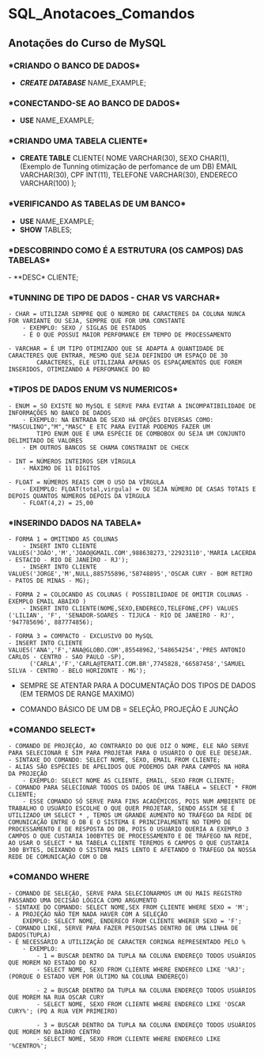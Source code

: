 <h1>SQL_Anotacoes_Comandos</h1>
<h2>Anotações do Curso de MySQL</h2>

<h3>*CRIANDO O BANCO DE DADOS*</H3>

  - ***CREATE DATABASE*** NAME_EXAMPLE;
  
<h3>*CONECTANDO-SE AO BANCO DE DADOS*</H3>

  - **USE** NAME_EXAMPLE;
  
<h3>*CRIANDO UMA TABELA CLIENTE*</H3>

  - **CREATE TABLE** CLIENTE(
      NOME VARCHAR(30),
      SEXO CHAR(1), (Exemplo de Tunning otimização de perfomance de um DB)
      EMAIL VARCHAR(30),
      CPF INT(11),
      TELEFONE VARCHAR(30),
      ENDERECO VARCHAR(100)
      );
			
<h3>*VERIFICANDO AS TABELAS DE UM BANCO*</H3>

  - **USE** NAME_EXAMPLE;
  - **SHOW** TABLES;
	
<h3>*DESCOBRINDO COMO É A ESTRUTURA (OS CAMPOS) DAS TABELAS*</H3>
	- **DESC* CLIENTE; 
	
<h3>*TUNNING DE TIPO DE DADOS - CHAR VS VARCHAR*</h3>

	- CHAR = UTILIZAR SEMPRE QUE O NÚMERO DE CARACTERES DA COLUNA NUNCA FOR VARIANTE OU SEJA, SEMPRE QUE FOR UMA CONSTANTE
		- EXEMPLO: SEXO / SIGLAS DE ESTADOS
		- É O QUE POSSUI MAIOR PERFOMANCE EM TEMPO DE PROCESSAMENTO
    
	- VARCHAR = É UM TIPO OTIMIZADO QUE SE ADAPTA A QUANTIDADE DE CARACTERES QUE ENTRAR, MESMO QUE SEJA DEFINIDO UM ESPAÇO DE 30
            CARACTERES, ELE UTILIZARÁ APENAS OS ESPAÇAMENTOS QUE FOREM INSERIDOS, OTIMIZANDO A PERFOMANCE DO BD
	
<h3>*TIPOS DE DADOS ENUM VS NUMERICOS*</h3>

	- ENUM = SÓ EXISTE NO MySQL E SERVE PARA EVITAR A INCOMPATIBILIDADE DE INFORMAÇÕES NO BANCO DE DADOS
		- EXEMPLO: NA ENTRADA DE SEXO HÁ OPÇÕES DIVERSAS COMO: "MASCULINO","M","MASC" E ETC PARA EVITAR PODEMOS FAZER UM 				
            TIPO ENUM QUE É UMA ESPÉCIE DE COMBOBOX OU SEJA UM CONJUNTO DELIMITADO DE VALORES
		- EM OUTROS BANCOS SE CHAMA CONSTRAINT DE CHECK
    
	- INT = NÚMEROS INTEIROS SEM VÍRGULA
		- MÁXIMO DE 11 DÍGITOS
    
	- FLOAT = NÚMEROS REAIS COM O USO DA VÍRGULA
		- EXEMPLO: FLOAT(total,virgula) = OU SEJA NÚMERO DE CASAS TOTAIS E DEPOIS QUANTOS NÚMEROS DEPOIS DA VÍRGULA
		- FLOAT(4,2) = 25,00 
		
<h3>*INSERINDO DADOS NA TABELA*</h3>

	- FORMA 1 = OMITINDO AS COLUNAS
		- INSERT INTO CLIENTE VALUES('JOÃO','M','JOAO@GMAIL.COM',988638273,'22923110','MARIA LACERDA - ESTACIO - RIO DE JANEIRO - RJ');
		- INSERT INTO CLIENTE VALUES('JORGE','M',NULL,885755896,'58748895','OSCAR CURY - BOM RETIRO - PATOS DE MINAS - MG);
    
	- FORMA 2 = COLOCANDO AS COLUNAS ( POSSIBILIDADE DE OMITIR COLUNAS - EXEMPLO EMAIL ABAIXO )
		- INSERT INTO CLIENTE(NOME,SEXO,ENDERECO,TELEFONE,CPF) VALUES ('LILIAN', 'F', 'SENADOR-SOARES - TIJUCA - RIO DE JANEIRO - RJ', '947785696', 887774856);
		
	- FORMA 3 = COMPACTO - EXCLUSIVO DO MySQL
    - INSERT INTO CLIENTE VALUES('ANA','F','ANA@GLOBO.COM',85548962,'548654254','PRES ANTONIO CARLOS - CENTRO - SAO PAULO -SP),
          ('CARLA','F','CARLA@TERATI.COM.BR',7745828,'66587458','SAMUEL SILVA - CENTRO - BELO HORIZONTE - MG');
          
   - SEMPRE SE ATENTAR PARA A DOCUMENTAÇÃO DOS TIPOS DE DADOS (EM TERMOS DE RANGE MAXIMO)
   
   - COMANDO BÁSICO DE UM DB = SELEÇÃO, PROJEÇÃO E JUNÇÃO
   
<h3>*COMANDO SELECT*</h3>
   
   	- COMANDO DE PROJEÇÃO, AO CONTRÁRIO DO QUE DIZ O NOME, ELE NÃO SERVE PARA SELECIONAR E SIM PARA PROJETAR PARA O USUÁRIO O QUE ELE DESEJAR.
	- SINTAXE DO COMANDO: SELECT NOME, SEXO, EMAIL FROM CLIENTE;
	- ALIAS SÃO ESPÉCIES DE APELIDOS QUE PODEMOS DAR PARA CAMPOS NA HORA DA PROJEÇÃO
		- EXEMPLO: SELECT NOME AS CLIENTE, EMAIL, SEXO FROM CLIENTE;
	- COMANDO PARA SELECIONAR TODOS OS DADOS DE UMA TABELA = SELECT * FROM CLIENTE;
		- ESSE COMANDO SÓ SERVE PARA FINS ACADÊMICOS, POIS NUM AMBIENTE DE TRABALHO O USUÁRIO ESCOLHE O QUE QUER PROJETAR, SENDO ASSIM SE É UTILIZADO UM SELECT * , TEMOS UM GRANDE AUMENTO NO TRÁFEGO DA REDE DE COMUNICAÇÃO ENTRE O DB E O SISTEMA E PRINCIPALMENTE NO TEMPO DE PROCESSAMENTO E DE RESPOSTA DO DB, POIS O USUÁRIO QUERIA A EXEMPLO 3 CAMPOS O QUE CUSTARIA 100BYTES DE PROCESSAMENTO E DE TRÁFEGO NA REDE, AO USAR O SELECT * NA TABELA CLIENTE TEREMOS 6 CAMPOS O QUE CUSTARIA 300 BYTES, DEIXANDO O SISTEMA MAIS LENTO E AFETANDO O TRÁFEGO DA NOSSA REDE DE COMUNICAÇÃO COM O DB
		
<h3>*COMANDO WHERE</h3>

	- COMANDO DE SELEÇÃO, SERVE PARA SELECIONARMOS UM OU MAIS REGISTRO PASSANDO UMA DECISÃO LÓGICA COMO ARGUMENTO
	- SINTAXE DO COMANDO: SELECT NOME,SEX FROM CLIENTE WHERE SEXO = 'M';
	- A PROJEÇÃO NÃO TEM NADA HAVER COM A SELEÇÃO
		EXEMPLO: SELECT NOME, ENDERECO FROM CLIENTE WHERER SEXO = 'F';
	- COMANDO LIKE, SERVE PARA FAZER PESQUISAS DENTRO DE UMA LINHA DE DADOS(TUPLA)
	- É NECESSÁRIO A UTILIZAÇÃO DE CARACTER CORINGA REPRESENTADO PELO %
		- EXEMPLO: 
			- 1 = BUSCAR DENTRO DA TUPLA NA COLUNA ENDEREÇO TODOS USUÁRIOS QUE MOREM NO ESTADO DO RJ
			- SELECT NOME, SEXO FROM CLIENTE WHERE ENDERECO LIKE '%RJ'; (PORQUE O ESTADO VEM POR ÚLTIMO NA COLUNA ENDEREÇO)
			
			- 2 = BUSCAR DENTRO DA TUPLA NA COLUNA ENDEREÇO TODOS USUÁRIOS QUE MOREM NA RUA OSCAR CURY
			- SELECT NOME, SEXO FROM CLIENTE WHERE ENDERECO LIKE 'OSCAR CURY%'; (PQ A RUA VEM PRIMEIRO)
			
			- 3 = BUSCAR DENTRO DA TUPLA NA COLUNA ENDEREÇO TODOS USUÁRIOS QUE MOREM NO BAIRRO CENTRO
			- SELECT NOME, SEXO FROM CLIENTE WHERE ENDERECO LIKE '%CENTRO%';
   
   
